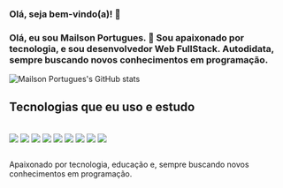 ### Olá, seja bem-vindo(a)! 👋

### Olá, eu sou Mailson Portugues. 👋 Sou apaixonado por tecnologia, e sou desenvolvedor Web FullStack. Autodidata, sempre buscando novos conhecimentos em programação.

![Mailson Portugues's GitHub stats](https://github-readme-stats.vercel.app/api?username=mailsonportugues&show_icons=true&theme=gruvbox)

## Tecnologias que eu uso e estudo

<div styles="display: inline-block"> <br/>
  <img align="center" alt"HTML5" src="https://img.shields.io/badge/HTML5-E34F26?style=for-the-badge&logo=html5&logoColor=white">
  <img align="center" alt"CSS3" src="https://img.shields.io/badge/CSS3-1572B6?style=for-the-badge&logo=css3&logoColor=white">
  <img align="center" alt"Java" src="https://img.shields.io/badge/Java-ED8B00?style=for-the-badge&logo=openjdk&logoColor=white">
  <img align="center" alt"Javascript" src="https://img.shields.io/badge/JavaScript-323330?style=for-the-badge&logo=javascript&logoColor=F7DF1E">
  <img align="center" alt"C#" src="https://img.shields.io/badge/C%23-239120?style=for-the-badge&logo=c-sharp&logoColor=white">
  <img align="center" alt"Sass" src="https://img.shields.io/badge/Sass-CC6699?style=for-the-badge&logo=sass&logoColor=white">
  <img align="center" alt"Bootstrap" src="https://img.shields.io/badge/Bootstrap-563D7C?style=for-the-badge&logo=bootstrap&logoColor=white">
  <img align="center" alt"MySql" src="https://img.shields.io/badge/MySQL-00000F?style=for-the-badge&logo=mysql&logoColor=white">
  <img align="center" alt"Unity" src="https://img.shields.io/badge/Unity-100000?style=for-the-badge&logo=unity&logoColor=white">
</div> <br/>

Apaixonado por tecnologia, educação e, sempre buscando novos conhecimentos em programação.
